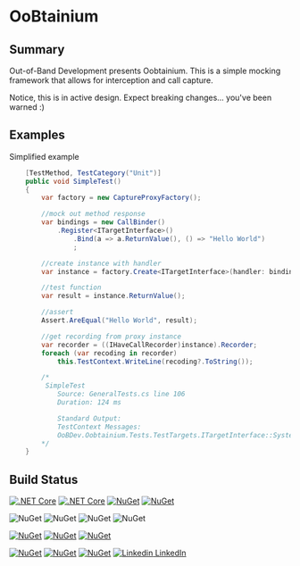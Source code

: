 ﻿# OoBtainium

## Summary

Out-of-Band Development presents Oobtainium.  This is a simple mocking framework that allows for interception and call capture.

Notice, this is in active design. Expect breaking changes... you've been warned :)

## Examples 

Simplified example

```csharp
    [TestMethod, TestCategory("Unit")]
    public void SimpleTest()
    {
        var factory = new CaptureProxyFactory();

        //mock out method response
        var bindings = new CallBinder()
            .Register<ITargetInterface>()
                .Bind(a => a.ReturnValue(), () => "Hello World")
                ;

        //create instance with handler 
        var instance = factory.Create<ITargetInterface>(handler: bindings.ToHandler());

        //test function
        var result = instance.ReturnValue();

        //assert
        Assert.AreEqual("Hello World", result);

        //get recording from proxy instance
        var recorder = ((IHaveCallRecorder)instance).Recorder;
        foreach (var recoding in recorder)
            this.TestContext.WriteLine(recoding?.ToString());

        /*
        ﻿ SimpleTest
            Source: GeneralTests.cs line 106
            Duration: 124 ms

            Standard Output: 
            TestContext Messages:
            OoBDev.Oobtainium.Tests.TestTargets.ITargetInterface::System.String ReturnValue()  => Hello World
        */
    }
```

### 

## Build Status

[![.NET Core](https://github.com/OutOfBandDevelopment/oobtainium/workflows/.NET%20Core/badge.svg)](https://github.com/OutOfBandDevelopment/oobtainium/actions)
[![.NET Core](https://img.shields.io/github/v/tag/OutOfBandDevelopment/oobtainium)](https://github.com/OutOfBandDevelopment/oobtainium)
[![NuGet](https://img.shields.io/nuget/v/OoBDev.Oobtainium.Abstractions)](https://www.nuget.org/packages/OoBDev.Oobtainium.Abstractions)
[![NuGet](https://img.shields.io/github/license/OutOfBandDevelopment/oobtainium)](https://github.com/OutOfBandDevelopment/oobtainium/blob/master/LICENSE)

![NuGet](https://img.shields.io/github/languages/code-size/OutOfBandDevelopment/oobtainium)
![NuGet](https://img.shields.io/github/repo-size/OutOfBandDevelopment/oobtainium)
![NuGet](https://img.shields.io/tokei/lines/github/OutOfBandDevelopment/oobtainium)
![NuGet](https://img.shields.io/nuget/dt/OoBDev.Oobtainium.Abstractions)


[![NuGet](https://img.shields.io/github/issues/OutOfBandDevelopment/oobtainium)](https://github.com/OutOfBandDevelopment/oobtainium/issues)
[![NuGet](https://img.shields.io/github/issues-pr/OutOfBandDevelopment/oobtainium)](https://github.com/OutOfBandDevelopment/oobtainium/pulls)
[![NuGet](https://img.shields.io/github/last-commit/OutOfBandDevelopment/oobtainium)](https://github.com/OutOfBandDevelopment/oobtainium/commits/main)


[![NuGet](https://img.shields.io/github/followers/mwwhited?style=social)](https://github.com/OutOfBandDevelopment)
[![NuGet](https://img.shields.io/github/forks/OutOfBandDevelopment/oobtainium?label=Fork&style=social)](https://github.com/OutOfBandDevelopment/oobtainium/network/members)
[![NuGet](https://img.shields.io/github/stars/OutOfBandDevelopment/oobtainium?style=social)](https://github.com/OutOfBandDevelopment/oobtainium/stargazers)
[![Linkedin](https://i.stack.imgur.com/gVE0j.png) LinkedIn](https://www.linkedin.com/company/out-of-band-development-llc/)